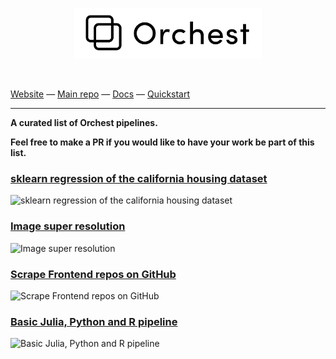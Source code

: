 <p align="center">
<a href="https://orchest.io">
  <img src="imgs/logo.png" width="300px" />
</a>
</p>
<br/>

[Website](https://www.orchest.io) —
[Main repo](https://github.com/orchest/orchest) —
[Docs](https://orchest.readthedocs.io/en/stable/) —
[Quickstart](https://orchest.readthedocs.io/en/stable/getting_started/quickstart.html)

---
**A curated list of Orchest pipelines.**

**Feel free to make a PR if you would like to have your work be part of this list.**
 
### [sklearn regression of the california housing dataset](https://github.com/orchest/quickstart.git)
![sklearn regression of the california housing dataset](https://pviz.orchest.io/?pipeline=https://github.com/orchest/quickstart/blob/main/california_housing.orchest&v=2)

### [Image super resolution](https://github.com/fruttasecca/orchest_pipelines_examples) 
![Image super resolution](https://pviz.orchest.io/?pipeline=https://github.com/fruttasecca/orchest_pipelines_examples/blob/main/image-super-resolution/super_resolution_multiple.orchest)

### [Scrape Frontend repos on GitHub](https://github.com/ricklamers/popular-frontend-github)
![Scrape Frontend repos on GitHub](https://pviz.orchest.io/?pipeline=https://github.com/ricklamers/popular-frontend-github/blob/master/main.orchest)

### [Basic Julia, Python and R pipeline](https://github.com/ricklamers/orchest-multi-language-pipeline)
![Basic Julia, Python and R pipeline](https://pviz.orchest.io/?pipeline=https://github.com/ricklamers/orchest-multi-language-pipeline/blob/master/main.orchest)

